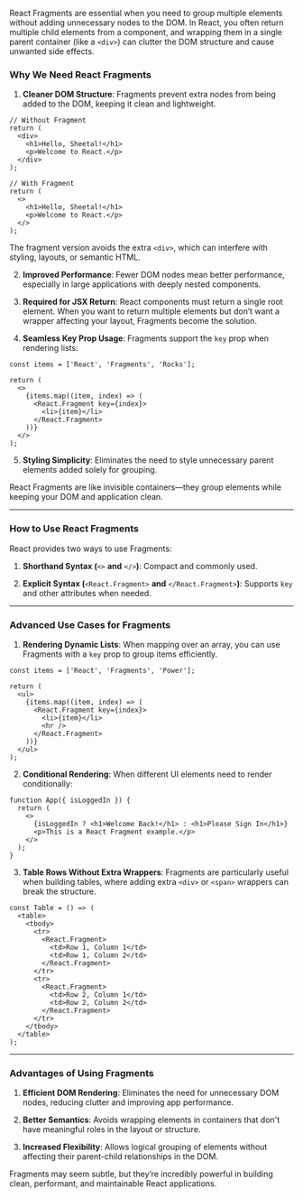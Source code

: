 React Fragments are essential when you need to group multiple elements without adding unnecessary nodes to the DOM. In React, you often return multiple child elements from a component, and wrapping them in a single parent container (like a `<div>`) can clutter the DOM structure and cause unwanted side effects.

### **Why We Need React Fragments**

1. **Cleaner DOM Structure**: Fragments prevent extra nodes from being added to the DOM, keeping it clean and lightweight.

```
// Without Fragment
return (
  <div>
    <h1>Hello, Sheetal!</h1>
    <p>Welcome to React.</p>
  </div>
);

// With Fragment
return (
  <>
    <h1>Hello, Sheetal!</h1>
    <p>Welcome to React.</p>
  </>
);

```
The fragment version avoids the extra `<div>`, which can interfere with styling, layouts, or semantic HTML.

2. **Improved Performance**: Fewer DOM nodes mean better performance, especially in large applications with deeply nested components.

3. **Required for JSX Return**: React components must return a single root element. When you want to return multiple elements but don’t want a wrapper affecting your layout, Fragments become the solution.

4. **Seamless Key Prop Usage**: Fragments support the `key` prop when rendering lists:

```
const items = ['React', 'Fragments', 'Rocks'];

return (
  <>
    {items.map((item, index) => (
      <React.Fragment key={index}>
        <li>{item}</li>
      </React.Fragment>
    ))}
  </>
);

```

5. **Styling Simplicity**: Eliminates the need to style unnecessary parent elements added solely for grouping.

React Fragments are like invisible containers—they group elements while keeping your DOM and application clean.

---
### **How to Use React Fragments**

React provides two ways to use Fragments:

1. **Shorthand Syntax (**`<>` **and** `</>`**)**: Compact and commonly used.
    
2. **Explicit Syntax (**`<React.Fragment>` **and** `</React.Fragment>`**)**: Supports `key` and other attributes when needed.

---
### **Advanced Use Cases for Fragments**

1. **Rendering Dynamic Lists**: When mapping over an array, you can use Fragments with a `key` prop to group items efficiently.

```
const items = ['React', 'Fragments', 'Power'];

return (
  <ul>
    {items.map((item, index) => (
      <React.Fragment key={index}>
        <li>{item}</li>
        <hr />
      </React.Fragment>
    ))}
  </ul>
);

```

2. **Conditional Rendering**: When different UI elements need to render conditionally:

```
function App({ isLoggedIn }) {
  return (
    <>
      {isLoggedIn ? <h1>Welcome Back!</h1> : <h1>Please Sign In</h1>}
      <p>This is a React Fragment example.</p>
    </>
  );
}

```

3. **Table Rows Without Extra Wrappers**: Fragments are particularly useful when building tables, where adding extra `<div>` or `<span>` wrappers can break the structure.
```
const Table = () => (
  <table>
    <tbody>
      <tr>
        <React.Fragment>
          <td>Row 1, Column 1</td>
          <td>Row 1, Column 2</td>
        </React.Fragment>
      </tr>
      <tr>
        <React.Fragment>
          <td>Row 2, Column 1</td>
          <td>Row 2, Column 2</td>
        </React.Fragment>
      </tr>
    </tbody>
  </table>
);

```

---
### **Advantages of Using Fragments**

1. **Efficient DOM Rendering**: Eliminates the need for unnecessary DOM nodes, reducing clutter and improving app performance.
    
2. **Better Semantics**: Avoids wrapping elements in containers that don't have meaningful roles in the layout or structure.
    
3. **Increased Flexibility**: Allows logical grouping of elements without affecting their parent-child relationships in the DOM.

Fragments may seem subtle, but they’re incredibly powerful in building clean, performant, and maintainable React applications.